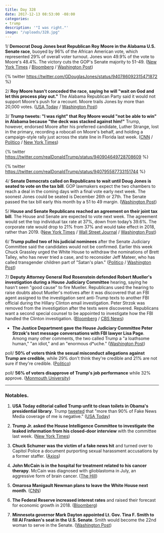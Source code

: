 ```yaml
---
title: Day 328
date: 2017-12-13 08:53:00 -08:00
categories:
- trump
description: '"I was right."'
image: "/uploads/328.jpg"
---
```


1/ **Democrat Doug Jones beat Republican Roy Moore in the Alabama U.S. Senate race**, buoyed by 96% of the African American vote, which represented 29% of overall voter turnout. Jones won 49.9% of the vote to Moore's 48.4%. The victory cuts the GOP's Senate majority to 51-49. ([New York Times](https://www.nytimes.com/2017/12/12/us/politics/alabama-senate-race-winner.html) / [Bloomberg](https://www.bloomberg.com/news/articles/2017-12-13/moore-defeated-by-democrat-jones-in-alabama-s-u-s-senate-race) / [Washington Post](https://www.washingtonpost.com/graphics/2017/politics/alabama-exit-polls/))

{% twitter https://twitter.com/GDouglasJones/status/940786092315471872 %}

2/ **Roy Moore hasn't conceded the race, saying he will "wait on God and let this process play out."** The Alabama Republican Party said it would not support Moore's push for a recount. Moore trails Jones by more than 20,000 votes. ([USA Today](https://www.usatoday.com/story/news/politics/onpolitics/2017/12/13/wait-god-roy-moore-still-hasnt-conceded/947422001/) / [Washington Post](https://www.washingtonpost.com/powerpost/as-democrats-add-senate-seat-gop-left-to-bicker-over-what-happened-in-alabama/2017/12/13/61bf59f2-dff6-11e7-8679-a9728984779c_story.html))

3/ **Trump tweets: "I was right" that Roy Moore would "not be able to win" in Alabama because "the deck was stacked against him!"** Trump, however, endorsed Moore after his preferred candidate, Luther Strange, lost in the primary, recording a robocall on Moore's behalf, and holding a campaign-style rally just across the state line in Florida last week. ([CNN](https://www.cnn.com/2017/12/13/_politics-zone-injection/trump-tweet-alabama/index.html) / [Politico](https://www.politico.com/story/2017/12/13/trump-responds-alabama-senate-election-2017-294168) / [New York Times](https://www.nytimes.com/2017/12/13/us/trump-moore-loss-alabama.html))

{% twitter https://twitter.com/realDonaldTrump/status/940904649728708609 %}

{% twitter https://twitter.com/realDonaldTrump/status/940795587733151744 %}

4/ **Senate Democrats called on Republicans to wait until Doug Jones is seated to vote on the tax bill**. GOP lawmakers expect the two chambers to reach a deal in the coming days with a final vote early next week. The soonest Jones could be seated is December 26th or 27th. The Senate passed the tax bill early this month by a 51 to 49 margin. ([Washington Post](https://www.washingtonpost.com/powerpost/democrats-call-for-halt-to-gop-tax-bill-until-jones-is-seated-in-the-senate/2017/12/13/9c42fe44-e00f-11e7-8679-a9728984779c_story.html))

5/ **House and Senate Republicans reached an agreement on their joint tax bill**. The House and Senate are expected to vote next week. The agreement would set the top individual tax rate at 37%, down from today’s 39.6%. The corporate rate would drop to 21% from 37% and would take effect in 2018, rather than 2019. ([New York Times](https://www.nytimes.com/2017/12/13/us/politics/tax-bill-republicans-deal.html) / [Wall Street Journal](https://www.wsj.com/articles/house-senate-republicans-reach-deal-on-final-tax-bill-1513185360) / [Washington Post](https://www.washingtonpost.com/business/economy/republicans-reach-compromise-tax-plan-expanding-tax-cuts-for-the-wealthy/2017/12/13/4f9ca66c-e028-11e7-bbd0-9dfb2e37492a_story.html))

6/ **Trump pulled two of his judicial nominees** after the Senate Judiciary Committee said the candidates would not be confirmed. Earlier this week Chuck Grassley urged the White House to withdraw the nominations of Brett Talley, who has never tried a case, and to reconsider Jeff Mateer, who has called transgender children part of "Satan's plan." ([Politico](https://www.politico.com/story/2017/12/13/brett-talley-trump-nominee-withdraws-295322) / [Washington Post](https://www.washingtonpost.com/powerpost/two-controversial-federal-judge-nominees-will-not-be-confirmed-senate-republican-says/2017/12/13/e3876ffa-e02e-11e7-8679-a9728984779c_story.html))

7/ **Deputy Attorney General Rod Rosenstein defended Robert Mueller's investigation during a House Judiciary Committee** hearing, saying he hasn't seen "good cause" to fire Mueller. Republicans used the hearing to raise doubts about Mueller's motives after it was discovered that an FBI agent assigned to the investigation sent anti-Trump texts to another FBI official during the Hillary Clinton email investigation. Peter Strzok was removed from the investigation after the texts were discovered. Republicans want a second special counsel to be appointed to investigate how the FBI handled the Clinton investigation. ([Bloomberg](https://www.bloomberg.com/news/articles/2017-12-13/trump-says-republicans-are-very-very-close-on-tax-deal) / [CBS News](https://www.cbsnews.com/news/rod-rosenstein-tells-congress-he-hasnt-seen-good-cause-to-fire-robert-mueller/))

* **The Justice Department gave the House Judiciary Committee Peter Strzok's text message conversations with FBI lawyer Lisa Page**. Among many other comments, the two called Trump a "a loathsome human," "an idiot," and an "enormous d\*uche." ([Washington Post](https://www.washingtonpost.com/world/national-security/fbi-texts-reveal-anti-trump-pro-clinton-comments/2017/12/12/e0685f80-dfa4-11e7-bbd0-9dfb2e37492a_story.html))

poll/ **50% of voters think the sexual misconduct allegations against Trump are credible**, while 29% don't think they're credible and 21% are not sure if they're credible. ([Politico](https://www.politico.com/story/2017/12/13/republicans-senate-moore-alabama-293096))

poll/ **56% of voters disapprove of Trump's job performance** while 32% approve. ([Monmouth University](https://www.monmouth.edu/polling-institute/reports/MonmouthPoll_US_121317/))

---

### Notables.

1. **USA Today editorial called Trump unfit to clean toilets in Obama's presidential library**. Trump [tweeted](https://twitter.com/realDonaldTrump/status/940930017365778432) that "more than 90% of Fake News Media coverage of me is negative." ([USA Today](https://www.usatoday.com/story/opinion/2017/12/12/trump-lows-ever-hit-rock-bottom-editorials-debates/945947001/))

2. **Trump Jr. asked the House Intelligence Committee to investigate the leaked information from his closed-door interview** with the committee last week. ([New York Times](https://www.nytimes.com/2017/12/12/us/donald-trump-jr-leak-investigation.html))

3. **Chuck Schumer was the victim of a fake news hit** and turned over to Capitol Police a document purporting sexual harassment accusations by a former staffer. ([Axios](https://www.axios.com/schumer-calls-cops-after-forged-sex-scandal-charge-2517019807.html))

4. **John McCain is in the hospital for treatment related to his cancer therapy**. McCain was diagnosed with glioblastoma in July, an aggressive form of brain cancer. ([The Hill](http://thehill.com/homenews/senate/364775-mccain-back-in-hospital-for-treatment-related-to-cancer-therapy))

5. **Omarosa Manigault Newman plans to leave the White House next month**. ([CNN](https://www.cnn.com/2017/12/13/politics/omarosa-manigault-newman-white-house/index.html))

6. **The Federal Reserve increased interest rates** and raised their forecast for economic growth in 2018. ([Bloomberg](https://www.bloomberg.com/news/articles/2017-12-13/fed-raises-rates-while-sticking-to-three-hike-outlook-for-2018))

7. **Minnesota governor Mark Dayton appointed Lt. Gov. Tina F. Smith to fill Al Franken's seat in the U.S. Senate**. Smith would become the 22nd woman to serve in the Senate. ([Washington Post](https://www.washingtonpost.com/powerpost/minn-gov-will-appoint-his-lieutenant-tina-f-smith-to-replace-franken-in-senate/2017/12/13/b53ba15c-e010-11e7-8679-a9728984779c_story.html))
